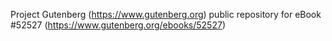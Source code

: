 Project Gutenberg (https://www.gutenberg.org) public repository for
eBook #52527 (https://www.gutenberg.org/ebooks/52527)
